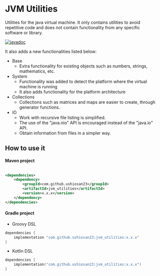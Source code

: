 # JVM Utilities

Utilities for the java virtual machine. It only contains utilities to avoid repetitive code and does not contain functionality
from any specific software or library.

[![javadoc](https://javadoc.io/badge2/com.github.ushiosan23/gdl_utils/jvm_utilities.svg?logo=java)](https://javadoc.io/doc/com.github.ushiosan23/gdl_utils)

It also adds a new functionalities listed below:

- Base
	- Extra functionality for existing objects such as numbers, strings, mathematics, etc.
- System
	- Functionality was added to detect the platform where the virtual machine is running
	- It also adds functionality for the platform architecture
- Collections
	- Collections such as matrices and maps are easier to create, through generator functions.
- IO
	- Work with recursive file listing is simplified.
	- The use of the "java.nio" API is encouraged instead of the "java.io" API.
	- Obtain information from files in a simpler way.

## How to use it

#### Maven project

```xml

<dependencies>
	<dependency>
		<groupId>com.github.ushiosan23</groupId>
		<artifactId>jvm_utilities</artifactId>
		<version>x.x.x</version>
	</dependency>
</dependencies>
```

#### Gradle project

- Groovy DSL

```groovy
dependencies {
	implementation "com.github.ushiosan23:jvm_utilities:x.x.x"
}
```

- Kotlin DSL

```kotlin
dependencies {
	implementation("com.github.ushiosan23:jvm_utilities:x.x.x")
}
```
